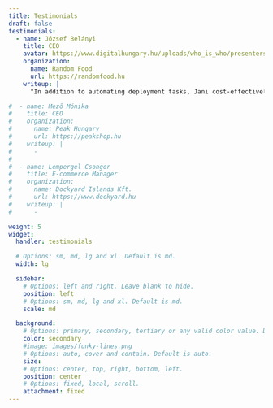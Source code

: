 ```yaml
---
title: Testimonials
draft: false
testimonials:
  - name: József Belányi
    title: CEO
    avatar: https://www.digitalhungary.hu/uploads/who_is_who/presenters/2739.png
    organization:
      name: Random Food
      url: https://randomfood.hu
    writeup: |
      "In addition to automating deployment tasks, Jani cost-effectively designed Random Food's AWS infrastructure, helping our startup's IT security and efficiency."

#  - name: Mező Mónika
#    title: CEO
#    organization:
#      name: Peak Hungary
#      url: https://peakshop.hu
#    writeup: |
#      -
#
#  - name: Lempergel Csongor
#    title: E-commerce Manager
#    organization:
#      name: Dockyard Islands Kft.
#      url: https://www.dockyard.hu
#    writeup: |
#      -

weight: 5
widget:
  handler: testimonials

  # Options: sm, md, lg and xl. Default is md.
  width: lg

  sidebar:
    # Options: left and right. Leave blank to hide.
    position: left
    # Options: sm, md, lg and xl. Default is md.
    scale: md

  background:
    # Options: primary, secondary, tertiary or any valid color value. Default is primary.
    color: secondary
    #image: images/funky-lines.png
    # Options: auto, cover and contain. Default is auto.
    size:
    # Options: center, top, right, bottom, left.
    position: center
    # Options: fixed, local, scroll.
    attachment: fixed
---
```

